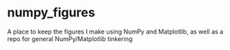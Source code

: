 # numpy_figures
A place to keep the figures I make using NumPy and Matplotlib, as well as a repo for general NumPy/Matplotlib tinkering
